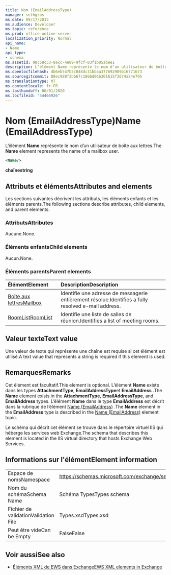 ```yaml
---
title: Nom (EmailAddressType)
manager: sethgros
ms.date: 09/17/2015
ms.audience: Developer
ms.topic: reference
ms.prod: office-online-server
localization_priority: Normal
api_name:
- Name
api_type:
- schema
ms.assetid: 98c58c53-9acc-4e89-9fcf-03f1b05abee1
description: L’élément Name représente le nom d’un utilisateur de boîte aux lettres.
ms.openlocfilehash: db6eb547b5c848dc31bbaa377692989b16771673
ms.sourcegitcommit: 88ec988f2bb67c1866d06b361615f3674a24e795
ms.translationtype: MT
ms.contentlocale: fr-FR
ms.lasthandoff: 06/01/2020
ms.locfileid: "44466926"
---
```

# <a name="name-emailaddresstype"></a><span data-ttu-id="844ac-103">Nom (EmailAddressType)</span><span class="sxs-lookup"><span data-stu-id="844ac-103">Name (EmailAddressType)</span></span>

<span data-ttu-id="844ac-104">L’élément **Name** représente le nom d’un utilisateur de boîte aux lettres.</span><span class="sxs-lookup"><span data-stu-id="844ac-104">The **Name** element represents the name of a mailbox user.</span></span> 
  
```xml
<Name/>
```

<span data-ttu-id="844ac-105">**chaîne**</span><span class="sxs-lookup"><span data-stu-id="844ac-105">**string**</span></span>

## <a name="attributes-and-elements"></a><span data-ttu-id="844ac-106">Attributs et éléments</span><span class="sxs-lookup"><span data-stu-id="844ac-106">Attributes and elements</span></span>

<span data-ttu-id="844ac-107">Les sections suivantes décrivent les attributs, les éléments enfants et les éléments parents.</span><span class="sxs-lookup"><span data-stu-id="844ac-107">The following sections describe attributes, child elements, and parent elements.</span></span>
  
### <a name="attributes"></a><span data-ttu-id="844ac-108">Attributs</span><span class="sxs-lookup"><span data-stu-id="844ac-108">Attributes</span></span>

<span data-ttu-id="844ac-109">Aucune.</span><span class="sxs-lookup"><span data-stu-id="844ac-109">None.</span></span>
  
### <a name="child-elements"></a><span data-ttu-id="844ac-110">Éléments enfants</span><span class="sxs-lookup"><span data-stu-id="844ac-110">Child elements</span></span>

<span data-ttu-id="844ac-111">Aucun.</span><span class="sxs-lookup"><span data-stu-id="844ac-111">None.</span></span>
  
### <a name="parent-elements"></a><span data-ttu-id="844ac-112">Éléments parents</span><span class="sxs-lookup"><span data-stu-id="844ac-112">Parent elements</span></span>

|<span data-ttu-id="844ac-113">**Élément**</span><span class="sxs-lookup"><span data-stu-id="844ac-113">**Element**</span></span>|<span data-ttu-id="844ac-114">**Description**</span><span class="sxs-lookup"><span data-stu-id="844ac-114">**Description**</span></span>|
|:-----|:-----|
|[<span data-ttu-id="844ac-115">Boîte aux lettres</span><span class="sxs-lookup"><span data-stu-id="844ac-115">Mailbox</span></span>](mailbox.md) <br/> |<span data-ttu-id="844ac-116">Identifie une adresse de messagerie entièrement résolue.</span><span class="sxs-lookup"><span data-stu-id="844ac-116">Identifies a fully resolved e-mail address.</span></span>  <br/> |
|[<span data-ttu-id="844ac-117">RoomList</span><span class="sxs-lookup"><span data-stu-id="844ac-117">RoomList</span></span>](roomlist.md) <br/> |<span data-ttu-id="844ac-118">Identifie une liste de salles de réunion.</span><span class="sxs-lookup"><span data-stu-id="844ac-118">Identifies a list of meeting rooms.</span></span>  <br/> |
   
## <a name="text-value"></a><span data-ttu-id="844ac-119">Valeur texte</span><span class="sxs-lookup"><span data-stu-id="844ac-119">Text value</span></span>

<span data-ttu-id="844ac-120">Une valeur de texte qui représente une chaîne est requise si cet élément est utilisé.</span><span class="sxs-lookup"><span data-stu-id="844ac-120">A text value that represents a string is required if this element is used.</span></span>
  
## <a name="remarks"></a><span data-ttu-id="844ac-121">Remarques</span><span class="sxs-lookup"><span data-stu-id="844ac-121">Remarks</span></span>

<span data-ttu-id="844ac-122">Cet élément est facultatif.</span><span class="sxs-lookup"><span data-stu-id="844ac-122">This element is optional.</span></span> <span data-ttu-id="844ac-123">L’élément **Name** existe dans les types **AttachmentType**, **EmailAddressType**et **EmailAddress** .</span><span class="sxs-lookup"><span data-stu-id="844ac-123">The **Name** element exists in the **AttachmentType**, **EmailAddressType**, and **EmailAddress** types.</span></span> <span data-ttu-id="844ac-124">L’élément **Name** dans le type **EmailAddress** est décrit dans la rubrique de l’élément [Name (EmailAddress)](name-emailaddress.md) .</span><span class="sxs-lookup"><span data-stu-id="844ac-124">The **Name** element in the **EmailAddress** type is described in the [Name (EmailAddress)](name-emailaddress.md) element topic.</span></span> 
  
<span data-ttu-id="844ac-125">Le schéma qui décrit cet élément se trouve dans le répertoire virtuel IIS qui héberge les services web Exchange.</span><span class="sxs-lookup"><span data-stu-id="844ac-125">The schema that describes this element is located in the IIS virtual directory that hosts Exchange Web Services.</span></span>
  
## <a name="element-information"></a><span data-ttu-id="844ac-126">Informations sur l'élément</span><span class="sxs-lookup"><span data-stu-id="844ac-126">Element information</span></span>

|||
|:-----|:-----|
|<span data-ttu-id="844ac-127">Espace de noms</span><span class="sxs-lookup"><span data-stu-id="844ac-127">Namespace</span></span>  <br/> |https://schemas.microsoft.com/exchange/services/2006/types  <br/> |
|<span data-ttu-id="844ac-128">Nom du schéma</span><span class="sxs-lookup"><span data-stu-id="844ac-128">Schema Name</span></span>  <br/> |<span data-ttu-id="844ac-129">Schéma Types</span><span class="sxs-lookup"><span data-stu-id="844ac-129">Types schema</span></span>  <br/> |
|<span data-ttu-id="844ac-130">Fichier de validation</span><span class="sxs-lookup"><span data-stu-id="844ac-130">Validation File</span></span>  <br/> |<span data-ttu-id="844ac-131">Types.xsd</span><span class="sxs-lookup"><span data-stu-id="844ac-131">Types.xsd</span></span>  <br/> |
|<span data-ttu-id="844ac-132">Peut être vide</span><span class="sxs-lookup"><span data-stu-id="844ac-132">Can be Empty</span></span>  <br/> |<span data-ttu-id="844ac-133">False</span><span class="sxs-lookup"><span data-stu-id="844ac-133">False</span></span>  <br/> |
   
## <a name="see-also"></a><span data-ttu-id="844ac-134">Voir aussi</span><span class="sxs-lookup"><span data-stu-id="844ac-134">See also</span></span>

- [<span data-ttu-id="844ac-135">Éléments XML de EWS dans Exchange</span><span class="sxs-lookup"><span data-stu-id="844ac-135">EWS XML elements in Exchange</span></span>](ews-xml-elements-in-exchange.md)

